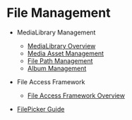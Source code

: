 # File Management
- MediaLibrary Management
  - [MediaLibrary Overview](medialibrary-overview.md)
  - [Media Asset Management](medialibrary-resource-guidelines.md)
  - [File Path Management](medialibrary-filepath-guidelines.md)
  - [Album Management](medialibrary-album-guidelines.md)

- File Access Framework
  - [File Access Framework Overview](file-access-framework-overview.md)
- [FilePicker Guide](filepicker-guidelines.md)
